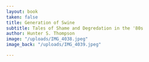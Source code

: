 ```yaml
---
layout: book
taken: false
title: Generation of Swine
subtitle: Tales of Shame and Degredation in the '80s
author: Hunter S. Thompson
image: "/uploads/IMG_4038.jpeg"
image_back: "/uploads/IMG_4039.jpeg"

---
```

